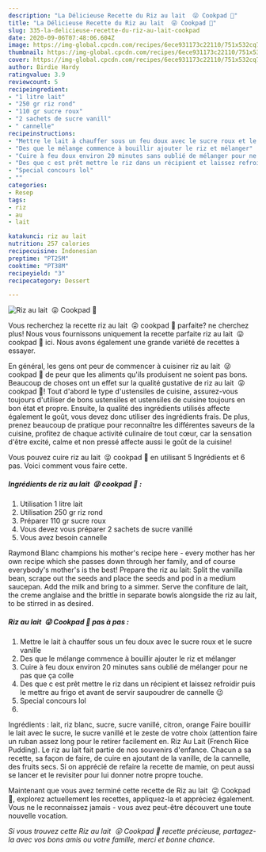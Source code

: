 ```yaml
---
description: "La Délicieuse Recette du Riz au lait  😜 Cookpad 🥄"
title: "La Délicieuse Recette du Riz au lait  😜 Cookpad 🥄"
slug: 335-la-delicieuse-recette-du-riz-au-lait-cookpad
date: 2020-09-06T07:48:06.604Z
image: https://img-global.cpcdn.com/recipes/6ece931173c22110/751x532cq70/riz-au-lait-😜-cookpad-🥄-photo-principale-de-la-recette.jpg
thumbnail: https://img-global.cpcdn.com/recipes/6ece931173c22110/751x532cq70/riz-au-lait-😜-cookpad-🥄-photo-principale-de-la-recette.jpg
cover: https://img-global.cpcdn.com/recipes/6ece931173c22110/751x532cq70/riz-au-lait-😜-cookpad-🥄-photo-principale-de-la-recette.jpg
author: Birdie Hardy
ratingvalue: 3.9
reviewcount: 5
recipeingredient:
- "1 litre lait"
- "250 gr riz rond"
- "110 gr sucre roux"
- "2 sachets de sucre vanill"
- " cannelle"
recipeinstructions:
- "Mettre le lait à chauffer sous un feu doux avec le sucre roux et le sucre vanille"
- "Des que le mélange commence à bouillir ajouter le riz et mélanger"
- "Cuire à feu doux environ 20 minutes sans oublié de mélanger pour ne pas que ça colle"
- "Des que c est prêt mettre le riz dans un récipient et laissez refroidir puis le mettre au frigo et avant de servir saupoudrer de cannelle 😉"
- "Special concours lol"
- ""
categories:
- Resep
tags:
- riz
- au
- lait

katakunci: riz au lait 
nutrition: 257 calories
recipecuisine: Indonesian
preptime: "PT25M"
cooktime: "PT38M"
recipeyield: "3"
recipecategory: Dessert

---
```



![Riz au lait  😜 Cookpad 🥄](https://img-global.cpcdn.com/recipes/6ece931173c22110/751x532cq70/riz-au-lait-😜-cookpad-🥄-photo-principale-de-la-recette.jpg)

Vous recherchez la recette riz au lait  😜 cookpad 🥄 parfaite? ne cherchez plus! Nous vous fournissons uniquement la recette parfaite riz au lait  😜 cookpad 🥄 ici. Nous avons également une grande variété de recettes à essayer.

En général, les gens ont peur de commencer à cuisiner riz au lait  😜 cookpad 🥄 de peur que les aliments qu'ils produisent ne soient pas bons. Beaucoup de choses ont un effet sur la qualité gustative de riz au lait  😜 cookpad 🥄! Tout d'abord le type d'ustensiles de cuisine, assurez-vous toujours d'utiliser de bons ustensiles et ustensiles de cuisine toujours en bon état et propre. Ensuite, la qualité des ingrédients utilisés affecte également le goût, vous devez donc utiliser des ingrédients frais. De plus, prenez beaucoup de pratique pour reconnaître les différentes saveurs de la cuisine, profitez de chaque activité culinaire de tout cœur, car la sensation d'être excité, calme et non pressé affecte aussi le goût de la cuisine!

<!--inarticleads1-->

Vous pouvez cuire riz au lait  😜 cookpad 🥄 en utilisant 5 Ingrédients et 6 pas. Voici comment vous faire cette.

##### Ingrédients de riz au lait  😜 cookpad 🥄 :

1. Utilisation 1 litre lait
1. Utilisation 250 gr riz rond
1. Préparer 110 gr sucre roux
1. Vous devez vous préparer 2 sachets de sucre vanillé
1. Vous avez besoin  cannelle


Raymond Blanc champions his mother&#39;s recipe here - every mother has her own recipe which she passes down through her family, and of course everybody&#39;s mother&#39;s is the best! Prepare the riz au lait: Split the vanilla bean, scrape out the seeds and place the seeds and pod in a medium saucepan. Add the milk and bring to a simmer. Serve the confiture de lait, the creme anglaise and the brittle in separate bowls alongside the riz au lait, to be stirred in as desired. 

<!--inarticleads2-->

##### Riz au lait  😜 Cookpad 🥄 pas à pas :

1. Mettre le lait à chauffer sous un feu doux avec le sucre roux et le sucre vanille
1. Des que le mélange commence à bouillir ajouter le riz et mélanger
1. Cuire à feu doux environ 20 minutes sans oublié de mélanger pour ne pas que ça colle
1. Des que c est prêt mettre le riz dans un récipient et laissez refroidir puis le mettre au frigo et avant de servir saupoudrer de cannelle 😉
1. Special concours lol
1. 


Ingrédients : lait, riz blanc, sucre, sucre vanillé, citron, orange Faire bouillir le lait avec le sucre, le sucre vanillé et le zeste de votre choix (attention faire un ruban assez long pour le retirer facilement en. Riz Au Lait (French Rice Pudding). Le riz au lait fait partie de nos souvenirs d&#39;enfance. Chacun a sa recette, sa façon de faire, de cuire en ajoutant de la vanille, de la cannelle, des fruits secs. Si on apprécié de refaire la recette de mamie, on peut aussi se lancer et le revisiter pour lui donner notre propre touche. 

<!--inarticleads1-->

<p>
Maintenant que vous avez terminé cette recette de Riz au lait  😜 Cookpad 🥄, explorez actuellement les recettes, appliquez-la et appréciez également. Vous ne le reconnaissez jamais - vous avez peut-être découvert une toute nouvelle vocation.
</p>

<p>
<i>Si vous trouvez cette Riz au lait  😜 Cookpad 🥄 recette précieuse, partagez-la avec vos bons amis ou votre famille, merci et bonne chance.</i>
</p>
